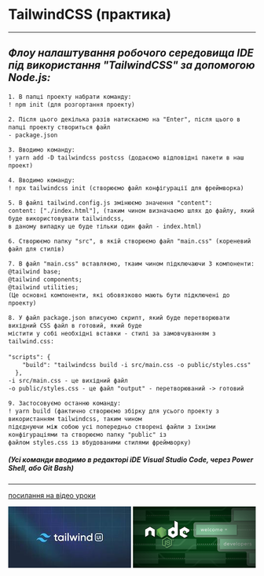 
# TailwindCSS (практика)

---

## _Флоу налаштування робочого середовища IDE під використання "TailwindCSS" за допомогою Node.js:_

~~~
1. В папці проекту набрати команду:
! npm init (для розгортання проекту)
~~~

~~~
2. Після цього декілька разів натискаємо на "Enter", після цього в папці проекту створиться файл 
- package.json
~~~

~~~
3. Вводимо команду:
! yarn add -D tailwindcss postcss (додаєємо відповідні пакети в наш проект)
~~~

~~~
4. Вводимо команду:
! npx tailwindcss init (створюємо файл конфігурації для фреймворка)
~~~

~~~
5. В файлі tailwind.config.js змінюємо значення "content":
content: ["./index.html"], (таким чином визначаємо шлях до файлу, який буде використовувати tailwindcss,
в даному випадку це буде тільки один файл - index.html)
~~~

~~~
6. Створюємо папку "src", в якій створюємо файл "main.css" (кореневий файл для стилів)
~~~

~~~
7. В файл "main.css" вставляємо, ткаим чином підключаючи 3 компоненти:
@tailwind base;
@tailwind components;
@tailwind utilities;
(Це основні компоненти, які обовязково мають бути підключені до проекту)
~~~

~~~
8. У файл package.json вписуємо скрипт, який буде перетворювати вихідний CSS файл в готовий, який буде 
містити у собі необхідні вставки - стилі за замовчуванням з tailwind.css:

"scripts": {
    "build": "tailwindcss build -i src/main.css -o public/styles.css"
  },
-i src/main.css - це вихідний файл 
-o public/styles.css - це файл "output" - перетворюваний -> готовий
~~~

~~~
9. Застосовуємо останню команду:
! yarn build (фактично створюємо збірку для усього проекту з використанням tailwindcss, таким чином 
підєднуючи між собою усі попередньо створені файли з їхніми конфігураціями та створюємо папку "public" із 
файлом styles.css із вбудованими стилями фреймворку)
~~~
##### (Усі команди вводимо в редакторі iDE Visual Studio Code, через Power Shell, або Git Bash)
---

[посилання на відео уроки](https://www.youtube.com/watch?v=rW38WPa4ekA)

[![посилання на відео уроки](./img/tailwind.jpg)]([https://www.youtube.com/watch?v=rW38WPa4ekA) [![посилання на відео уроки](./img/nodejs-reference-architecture_1x.png)](https://www.youtube.com/watch?v=xJvAfWinaow&list=PLNkWIWHIRwMFtsaJ4b_wwkJDHKJeuAkP0)

